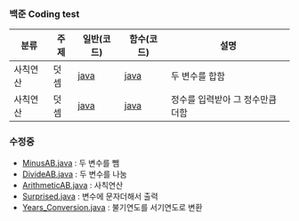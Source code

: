 ### 백준 Coding test

| 분류     | 주제 | 일반(코드)                                      | 함수(코드)                                      | 설명                             |
| -------- | ---- | ----------------------------------------------- | ----------------------------------------------- | -------------------------------- |
| 사칙연산 | 덧셈 | [java](https://www.acmicpc.net/source/48316653) | [java](https://www.acmicpc.net/source/51271875) | 두 변수를 합함                   |
| 사칙연산 | 덧셈 | [java](https://www.acmicpc.net/source/51272715) | [java](https://www.acmicpc.net/source/51275901) | 정수를 입력받아 그 정수만큼 더함 |

### 수정중

- [MinusAB.java](https://github.com/BoGyeong1/study_javas/blob/master/src/MinusAB.java) : 두 변수를 뺌
- [DivideAB.java](https://github.com/BoGyeong1/study_javas/blob/master/src/DivideAB.java) : 두 변수를 나눔
- [ArithmeticAB.java](./src/ArithmeticAB.java) : 사칙연산
- [Surprised.java](./src/Surprised.java) : 변수에 문자더해서 출력
- [Years_Conversion.java](./src/Years_Conversion.java) : 불기연도를 서기연도로 변환
